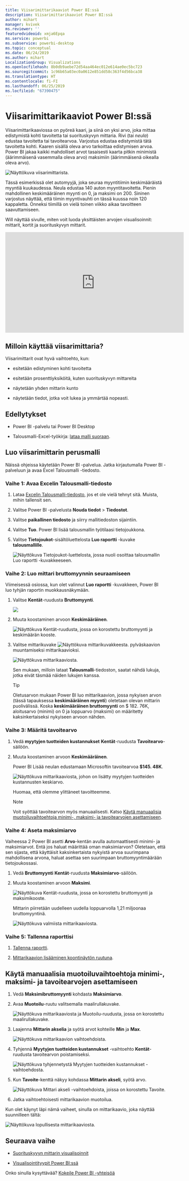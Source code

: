 ```yaml
---
title: Viisarimittarikaaviot Power BI:ssä
description: Viisarimittarikaaviot Power BI:ssä
author: mihart
manager: kvivek
ms.reviewer: ''
featuredvideoid: xmja6Epqa
ms.service: powerbi
ms.subservice: powerbi-desktop
ms.topic: conceptual
ms.date: 06/24/2019
ms.author: mihart
LocalizationGroup: Visualizations
ms.openlocfilehash: 8b0db9aebe72d54aa464ec012e614ae0ec5bc723
ms.sourcegitcommit: 1c96b65a03ec0a0612e851dd58c363f4d56bca38
ms.translationtype: HT
ms.contentlocale: fi-FI
ms.lasthandoff: 06/25/2019
ms.locfileid: "67390475"
---
```

# <a name="radial-gauge-charts-in-power-bi"></a>Viisarimittarikaaviot Power BI:ssä

Viisarimittarikaaviossa on pyöreä kaari, ja siinä on yksi arvo, joka mittaa edistymistä kohti tavoitetta tai suorituskyvyn mittaria. Rivi (tai *neula*) edustaa tavoitetta tai tavoitearvoa. Varjostus edustaa edistymistä tätä tavoitetta kohti. Kaaren sisällä oleva arvo tarkoittaa edistymisen arvoa. Power BI jakaa kaikki mahdolliset arvot tasaisesti kaarta pitkin minimistä (äärimmäisenä vasemmalla oleva arvo) maksimiin (äärimmäisenä oikealla oleva arvo).

![Näyttökuva viisarimittarista.](media/power-bi-visualization-radial-gauge-charts/gauge_m.png)

Tässä esimerkissä olet automyyjä, joka seuraa myyntitiimin keskimääräistä myyntiä kuukaudessa. Neula edustaa 140 auton myyntitavoitetta. Pienin mahdollinen keskimääräinen myynti on 0, ja maksimi on 200.  Sininen varjostus näyttää, että tiimin myyntivauhti on tässä kuussa noin 120 kappaletta. Onneksi tiimillä on vielä toinen viikko aikaa tavoitteen saavuttamiseen.

Will näyttää sivulle, miten voit luoda yksittäisten arvojen visualisoinnit: mittarit, kortit ja suorituskyvyn mittarit.

<iframe width="560" height="315" src="https://www.youtube.com/embed/xmja6EpqaO0?list=PL1N57mwBHtN0JFoKSR0n-tBkUJHeMP2cP" frameborder="0" allowfullscreen></iframe>

## <a name="when-to-use-a-radial-gauge"></a>Milloin käyttää viisarimittaria?

Viisarimittarit ovat hyvä vaihtoehto, kun:

* esitetään edistyminen kohti tavoitetta

* esitetään prosenttiyksiköitä, kuten suorituskyvyn mittareita

* näytetään yhden mittarin kunto

* näytetään tiedot, jotka voit lukea ja ymmärtää nopeasti.

## <a name="prerequisites"></a>Edellytykset

* Power BI -palvelu tai Power BI Desktop

* Talousmalli-Excel-työkirja: [lataa malli suoraan](http://go.microsoft.com/fwlink/?LinkID=521962).

## <a name="create-a-basic-radial-gauge"></a>Luo viisarimittarin perusmalli

Näissä ohjeissa käytetään Power BI -palvelua. Jatka kirjautumalla Power BI -palveluun ja avaa Excel Talousmalli -tiedosto.

### <a name="step-1-open-the-financial-sample-excel-file"></a>Vaihe 1: Avaa Excelin Talousmalli-tiedosto

1. Lataa [Excelin Talousmalli-tiedosto](../sample-financial-download.md), jos et ole vielä tehnyt sitä. Muista, mihin tallensit sen.

1. Valitse Power BI -palvelusta **Nouda tiedot** > **Tiedostot**.

1. Valitse **paikallinen tiedosto** ja siirry mallitiedoston sijaintiin.

1. Valitse **Tuo**. Power BI lisää talousmallin työtilaasi tietojoukkona.

1. Valitse **Tietojoukot**-sisältöluettelosta **Luo raportti** -kuvake **talousmallille**.

    ![Näyttökuva Tietojoukot-luettelosta, jossa nuoli osoittaa talousmallin Luo raportti -kuvakkeeseen.](media/power-bi-visualization-radial-gauge-charts/power-bi-dataset.png)

### <a name="step-2-create-a-gauge-to-track-gross-sales"></a>Vaihe 2: Luo mittari bruttomyynnin seuraamiseen

Viimeisessä osiossa, kun olet valinnut **Luo raportti** -kuvakkeen, Power BI luo tyhjän raportin muokkausnäkymään.

1. Valitse **Kentät**-ruudusta **Bruttomyynti**.

   ![](media/power-bi-visualization-radial-gauge-charts/grosssalesvalue_new.png)

1. Muuta koostaminen arvoon **Keskimääräinen**.

   ![Näyttökuva Kentät-ruudusta, jossa on korostettu bruttomyynti ja keskimäärän kooste.](media/power-bi-visualization-radial-gauge-charts/changetoaverage_new.png)

1. Valitse mittarikuvake ![Näyttökuva mittarikuvakkeesta.](media/power-bi-visualization-radial-gauge-charts/gaugeicon_new.png) pylväskaavion muuntamiseksi mittarikaavioksi.

    ![Näyttökuva mittarikaaviosta.](media/power-bi-visualization-radial-gauge-charts/gauge_no_target.png)

    Sen mukaan, milloin lataat **Talousmalli**-tiedoston, saatat nähdä lukuja, jotka eivät täsmää näiden lukujen kanssa.

    > [!TIP]
    > Oletusarvon mukaan Power BI luo mittarikaavion, jossa nykyisen arvon (tässä tapauksessa **keskimääräinen myynti**) oletetaan olevan mittarin puolivälissä. Koska **keskimääräinen bruttomyynti** on $ 182. 76K, aloitusarvo (minimi) on 0 ja loppuarvo (maksimi) on määritetty kaksinkertaiseksi nykyiseen arvoon nähden.

### <a name="step-3-set-a-target-value"></a>Vaihe 3: Määritä tavoitearvo

1. Vedä **myytyjen tuotteiden kustannukset** **Kentät**-ruudusta **Tavoitearvo**-säilöön.

1. Muuta koostaminen arvoon **Keskimääräinen**.

   Power BI Lisää neulan edustamaan Microsoftin tavoitearvoa **$145. 48K**.

   ![Näyttökuva mittarikaaviosta, johon on lisätty myytyjen tuotteiden kustannusten keskiarvo.](media/power-bi-visualization-radial-gauge-charts/gaugeinprogress_new.png)

    Huomaa, että olemme ylittäneet tavoitteemme.

   > [!NOTE]
   > Voit syöttää tavoitearvon myös manuaalisesti. Katso [Käytä manuaalisia muotoiluvaihtoehtoja minimi-, maksimi- ja tavoitearvojen asettamiseen](#use-manual-format-options-to-set-minimum-maximum-and-target-values).

### <a name="step-4-set-a-maximum-value"></a>Vaihe 4: Aseta maksimiarvo

Vaiheessa 2 Power BI asetti **Arvo**-kentän avulla automaattisesti minimi- ja maksimiarvot. Entä jos haluat määrittää oman maksimiarvon? Oletetaan, että sen sijasta, että käyttäisit kaksinkertaista nykyistä arvoa suurimpana mahdollisena arvona, haluat asettaa sen suurimpaan bruttomyyntimäärään tietojoukossasi.

1. Vedä **Bruttomyynti** **Kentät**-ruudusta **Maksimiarvo**-säilöön.

1. Muuta koostaminen arvoon **Maksimi**.

   ![Näyttökuva Kentät-ruudusta, jossa on korostettu bruttomyynti ja maksimikooste.](media/power-bi-visualization-radial-gauge-charts/setmaximum_new.png)

   Mittarin piirretään uudelleen uudella loppuarvolla 1,21 miljoonaa bruttomyyntinä.

   ![Näyttökuva valmiista mittarikaaviosta.](media/power-bi-visualization-radial-gauge-charts/power-bi-final-gauge.png)

### <a name="step-5-save-your-report"></a>Vaihe 5: Tallenna raporttisi

1. [Tallenna raportti](../service-report-save.md).

1. [Mittarikaavion lisääminen koontinäytön ruutuna](../service-dashboard-pin-tile-from-report.md). 

## <a name="use-manual-format-options-to-set-minimum-maximum-and-target-values"></a>Käytä manuaalisia muotoiluvaihtoehtoja minimi-, maksimi- ja tavoitearvojen asettamiseen

1. Vedä **Maksimibruttomyynti** kohdasta **Maksimiarvo**.

1. Avaa **Muotoilu**-ruutu valitsemalla maalirullakuvake.

   ![Näyttökuva mittarikaaviosta ja Muotoilu-ruudusta, jossa on korostettu maalirullakuvake.](media/power-bi-visualization-radial-gauge-charts/power-bi-roller.png)

1. Laajenna **Mittarin akselia** ja syötä arvot kohteille **Min** ja **Max**.

    ![Näyttökuva mittarikaavion vaihtoehdoista.](media/power-bi-visualization-radial-gauge-charts/power-bi-gauge-axis.png)

1. Tyhjennä **Myytyjen tuotteiden kustannukset** -vaihtoehto **Kentät**-ruudusta tavoitearvon poistamiseksi.

    ![Näyttökuva tyhjennetystä Myytyjen tuotteiden kustannukset -vaihtoehdosta.](media/power-bi-visualization-radial-gauge-charts/pbi_remove_target.png)

1. Kun **Tavoite**-kenttä näkyy kohdassa **Mittarin akseli**, syötä arvo.

     ![Näyttökuva Mittari akseli -vaihtoehdoista, joissa on korostettu Tavoite.](media/power-bi-visualization-radial-gauge-charts/power-bi-gauge-target.png)

1. Jatka vaihtoehtoisesti mittarikaavion muotoilua.

Kun olet käynyt läpi nämä vaiheet, sinulla on mittarikaavio, joka näyttää suunnilleen tältä:

![Näyttökuva lopullisesta mittarikaaviosta.](media/power-bi-visualization-radial-gauge-charts/power-bi-final.png)

## <a name="next-step"></a>Seuraava vaihe

* [Suorituskyvyn mittarin visualisoinnit](power-bi-visualization-kpi.md)

* [Visualisointityypit Power BI:ssä](power-bi-visualization-types-for-reports-and-q-and-a.md)

Onko sinulla kysyttävää? [Kokeile Power BI -yhteisöä](http://community.powerbi.com/)